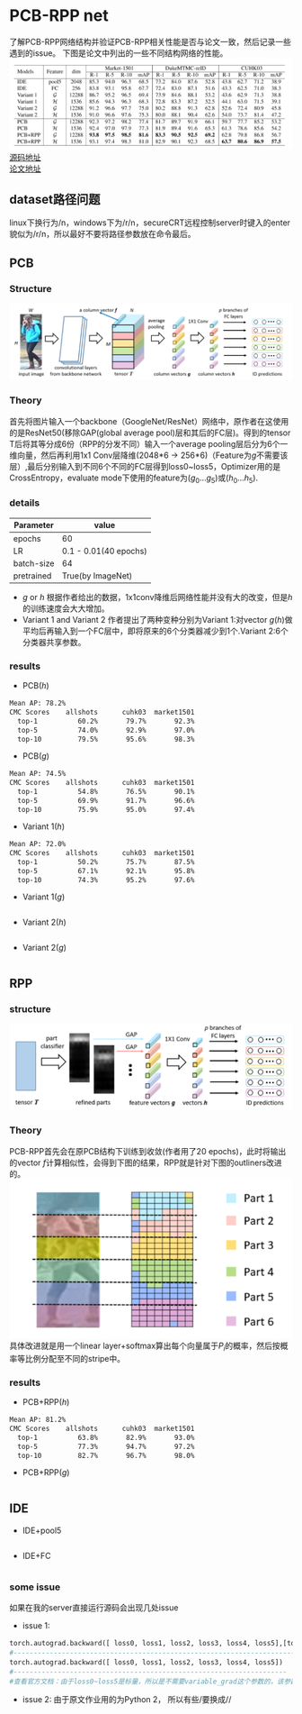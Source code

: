 # PCB-RPP net
了解PCB-RPP网络结构并验证PCB-RPP相关性能是否与论文一致，然后记录一些遇到的issue。
下图是论文中列出的一些不同结构网络的性能。
<br>
![img](image/Benchmark.png)
<br>
[源码地址](https://github.com/syfafterzy/PCB_RPP_for_reID)
<br> 
[论文地址](https://arxiv.org/pdf/1711.09349.pdf)
## dataset路径问题
linux下换行为/n，windows下为/r/n，secureCRT远程控制server时键入的enter貌似为/r/n，所以最好不要将路径参数放在命令最后。
## PCB
### Structure
![img](image/structure.png)
### Theory
首先将图片输入一个backbone（GoogleNet/ResNet）网络中，原作者在这使用的是ResNet50(移除GAP(global average pool)层和其后的FC层)。得到的tensor T后将其等分成6份（RPP的分发不同）输入一个average pooling层后分为6个一维向量，然后再利用1x1 Conv层降维(2048\*6 -> 256\*6)（Feature为$g$不需要该层）,最后分别输入到不同6个不同的FC层得到loss0~loss5，Optimizer用的是CrossEntropy，evaluate mode下使用的feature为($g_0 \ldots g_5$)或($h_0 \ldots h_5$).
### details
|Parameter| value|
|  -      |  -   |
| epochs  | 60   |
|LR       | 0.1 - 0.01(40 epochs)|
|batch-size| 64  |
|pretrained| True(by ImageNet)|
* $g$ or $h$
根据作者给出的数据，1x1conv降维后网络性能并没有大的改变，但是$h$的训练速度会大大增加。
* Variant 1 and Variant 2
作者提出了两种变种分别为Variant 1:对vector $g$($h$)做平均后再输入到一个FC层中，即将原来的6个分类器减少到1个.Variant 2:6个分类器共享参数。
### results
* PCB($h$)
```
Mean AP: 78.2%
CMC Scores    allshots      cuhk03  market1501
  top-1          60.2%       79.7%       92.3%
  top-5          74.0%       92.9%       97.0%
  top-10         79.5%       95.6%       98.3%
```
* PCB($g$)
```
Mean AP: 74.5%
CMC Scores    allshots      cuhk03  market1501
  top-1          54.8%       76.5%       90.1%
  top-5          69.9%       91.7%       96.6%
  top-10         75.9%       95.0%       97.4%
```
* Variant 1($h$)
```
Mean AP: 72.0%
CMC Scores    allshots      cuhk03  market1501
  top-1          50.2%       75.7%       87.5%
  top-5          67.1%       92.1%       95.8%
  top-10         74.3%       95.2%       97.6%
```
* Variant 1($g$)
```
```
* Variant 2($h$)
```
```
* Variant 2($g$)
```
```

## RPP
### structure
![img](image/PCB.png)
### Theory
PCB-RPP首先会在原PCB结构下训练到收敛(作者用了20 epochs)，此时将输出的vector $f$计算相似性，会得到下图的结果，RPP就是针对下图的outliners改进的。
![img](image/RPP.png)
具体改进就是用一个linear layer+softmax算出每个向量属于$P_i$的概率，然后按概率等比例分配至不同的stripe中。
### results
* PCB+RPP($h$)
```
Mean AP: 81.2%
CMC Scores    allshots      cuhk03  market1501
  top-1          63.8%       82.9%       93.0%
  top-5          77.3%       94.7%       97.2%
  top-10         82.7%       96.7%       98.0%
```
* PCB+RPP($g$)
```

```

## IDE
* IDE+pool5
```
```
* IDE+FC
```
```

### some issue
如果在我的server直接运行源码会出现几处issue
* issue 1:
```Python
torch.autograd.backward([ loss0, loss1, loss2, loss3, loss4, loss5],[torch.ones(1).cuda(), torch.ones(1).cuda(), torch.ones(1).cuda(),torch.ones(1).cuda(),torch.ones(1).cuda(),torch.ones(1).cuda(),torch.ones(1).cuda()]) 
#-----------------------------------------------------------------------------------------------------------
torch.autograd.backward([ loss0, loss1, loss2, loss3, loss4, loss5]) 
#--------------------------------------------------------------------
#查看官方文档：由于loss0~loss5是标量，所以是不需要variable_grad这个参数的，该参数在Loss为多维时相当于为每个维度设置不同的学习率。
```
* issue 2:
由于原文作业用的为Python 2， 所以有些/要换成//


